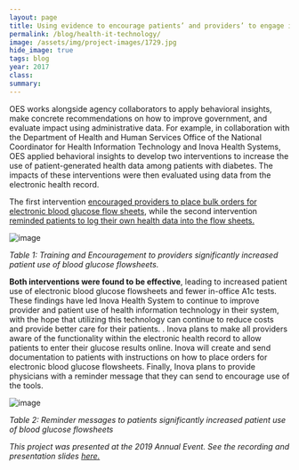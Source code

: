 ```yaml
---
layout: page
title: Using evidence to encourage patients’ and providers’ to engage in health information technology
permalink: /blog/health-it-technology/
image: /assets/img/project-images/1729.jpg
hide_image: true
tags: blog
year: 2017
class:
summary: 
---
```


OES works alongside agency collaborators to apply behavioral insights, make concrete recommendations on how to improve government, and evaluate impact using administrative data. For example, in collaboration with the Department of Health and Human Services Office of the National Coordinator for Health Information Technology and Inova Health Systems, OES applied behavioral insights to develop two interventions to increase the use of patient-generated health data among patients with diabetes. The impacts of these interventions were then evaluated using data from the electronic health record. 

The first intervention <a href="https://oes.gsa.gov/projects/patient-health-data-provider-encouragement/" target="_blank">encouraged providers to place bulk orders for electronic blood glucose flow sheets</a>, while the second intervention  <a href="https://oes.gsa.gov/projects/patient-health-data-patient-reminders/" target="_blank">reminded patients to log their own health data into the flow sheets.</a>

![image]({{site.baseurl}}/assets/img/project-images/blog1table1.png)

*Table 1: Training and Encouragement to providers significantly increased patient use of blood glucose flowsheets.*

**Both interventions were found to be effective**, leading to increased patient use of electronic blood glucose flowsheets and fewer in-office A1c tests. These findings have led Inova Health System to continue to improve provider and patient use of health information technology in their system, with the hope that utilizing this technology can continue to reduce costs and provide better care for their patients. . Inova plans to make all providers aware of the functionality within the electronic health record to allow patients to enter their glucose results online. Inova will create and send documentation to patients with instructions on how to place orders for electronic blood glucose flowsheets. Finally, Inova plans to provide physicians with a reminder message that they can send to encourage use of the tools.

![image]({{site.baseurl}}/assets/img/project-images/blog1table2.png)

*Table 2: Reminder messages to patients significantly increased patient use of blood glucose flowsheets*

*This project was presented at the 2019 Annual Event. See the recording and presentation slides <a href="https://oes.gsa.gov/2019annualevent/" target="_blank">here.</a>*
